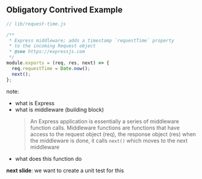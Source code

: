 ## Obligatory Contrived Example

```js
// lib/request-time.js

/**
 * Express middleware; adds a timestamp `requestTime` property
 * to the incoming Request object
 * @see https://expressjs.com
 */
module.exports = (req, res, next) => {
  req.requestTime = Date.now();
  next();
};
```

note:

- what is Express
- what is middleware (building block)
  > An Express application is essentially a series of middleware function calls.
  > Middleware functions are functions that have access to the request object (req), the response object (res)
  > when the middleware is done, it calls `next()` which moves to the next middleware
- what does this function do

**next slide**: we want to create a unit test for this
